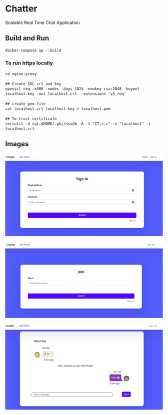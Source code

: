 # Chatter

Scalable Real Time Chat Application

## Build and Run
```shell
docker-compose up --build
```

### To run https locally
```shell
cd nginx-proxy

## Create SSL crt and key
openssl req -x509 -nodes -days 1024 -newkey rsa:2048 -keyout localhost.key -out localhost.crt  -extensions 'v3_req'

## create pem file
cat localhost.crt localhost.key > localhost.pem

## To trust certificate
certutil -d sql:$HOME/.pki/nssdb -A -t "CT,c,c" -n "localhost" -i localhost.crt
```


## Images

![img](./img/login.png)

![img](./img/join.png)

![img](./img/chat.png)